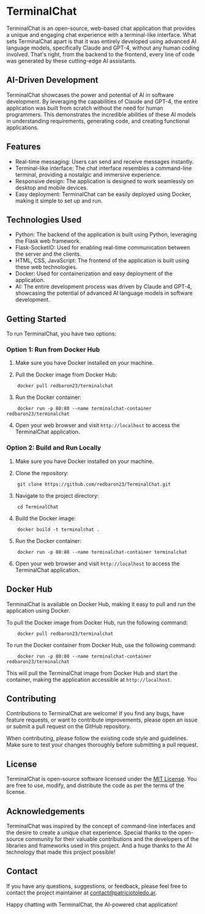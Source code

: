 # TerminalChat

TerminalChat is an open-source, web-based chat application that provides a unique and engaging chat experience with a terminal-like interface. What sets TerminalChat apart is that it was entirely developed using advanced AI language models, specifically Claude and GPT-4, without any human coding involved. That's right, from the backend to the frontend, every line of code was generated by these cutting-edge AI assistants.

## AI-Driven Development

TerminalChat showcases the power and potential of AI in software development. By leveraging the capabilities of Claude and GPT-4, the entire application was built from scratch without the need for human programmers. This demonstrates the incredible abilities of these AI models in understanding requirements, generating code, and creating functional applications.

## Features

- Real-time messaging: Users can send and receive messages instantly.
- Terminal-like interface: The chat interface resembles a command-line terminal, providing a nostalgic and immersive experience.
- Responsive design: The application is designed to work seamlessly on desktop and mobile devices.
- Easy deployment: TerminalChat can be easily deployed using Docker, making it simple to set up and run.

## Technologies Used

- Python: The backend of the application is built using Python, leveraging the Flask web framework.
- Flask-SocketIO: Used for enabling real-time communication between the server and the clients.
- HTML, CSS, JavaScript: The frontend of the application is built using these web technologies.
- Docker: Used for containerization and easy deployment of the application.
- AI: The entire development process was driven by Claude and GPT-4, showcasing the potential of advanced AI language models in software development.

## Getting Started

To run TerminalChat, you have two options:

### Option 1: Run from Docker Hub

1. Make sure you have Docker installed on your machine.

2. Pull the Docker image from Docker Hub:

```
    docker pull redbaron23/terminalchat
```

3. Run the Docker container:

```
    docker run -p 80:80 --name terminalchat-container redbaron23/terminalchat
```

4. Open your web browser and visit `http://localhost` to access the TerminalChat application.

### Option 2: Build and Run Locally

1. Make sure you have Docker installed on your machine.

2. Clone the repository:

```
    git clone https://github.com/redbaron23/TerminalChat.git
```

3. Navigate to the project directory:

```
    cd TerminalChat
```

4. Build the Docker image:

```
    docker build -t terminalchat .
```

5. Run the Docker container:

```
    docker run -p 80:80 --name terminalchat-container terminalchat
```

6. Open your web browser and visit `http://localhost` to access the TerminalChat application.

## Docker Hub

TerminalChat is available on Docker Hub, making it easy to pull and run the application using Docker.

To pull the Docker image from Docker Hub, run the following command:

```
    docker pull redbaron23/terminalchat
```

To run the Docker container from Docker Hub, use the following command:

```
    docker run -p 80:80 --name terminalchat-container redbaron23/terminalchat
```

This will pull the TerminalChat image from Docker Hub and start the container, making the application accessible at `http://localhost`.

## Contributing

Contributions to TerminalChat are welcome! If you find any bugs, have feature requests, or want to contribute improvements, please open an issue or submit a pull request on the GitHub repository.

When contributing, please follow the existing code style and guidelines. Make sure to test your changes thoroughly before submitting a pull request.

## License

TerminalChat is open-source software licensed under the [MIT License](https://opensource.org/licenses/MIT). You are free to use, modify, and distribute the code as per the terms of the license.

## Acknowledgements

TerminalChat was inspired by the concept of command-line interfaces and the desire to create a unique chat experience. Special thanks to the open-source community for their valuable contributions and the developers of the libraries and frameworks used in this project. And a huge thanks to the AI technology that made this project possible!

## Contact

If you have any questions, suggestions, or feedback, please feel free to contact the project maintainer at contact@patriciotoledo.ar.

Happy chatting with TerminalChat, the AI-powered chat application!
